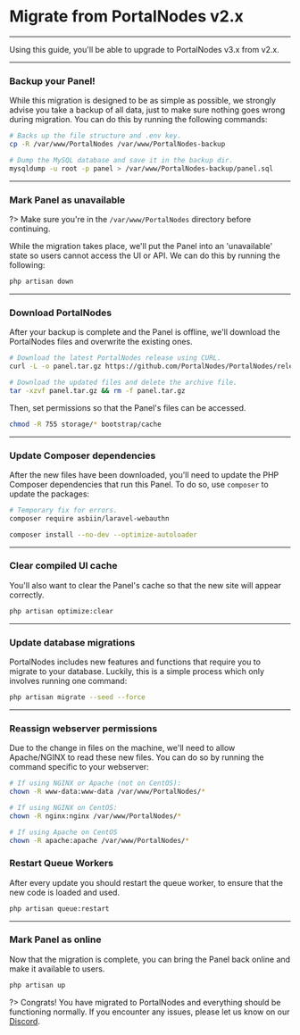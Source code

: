 # Migrate from PortalNodes v2.x

***

Using this guide, you'll be able to upgrade to PortalNodes v3.x from v2.x.

***

### Backup your Panel!

While this migration is designed to be as simple as possible, we strongly advise you take a backup
of all data, just to make sure nothing goes wrong during migration.
You can do this by running the following commands:

```bash
# Backs up the file structure and .env key.
cp -R /var/www/PortalNodes /var/www/PortalNodes-backup

# Dump the MySQL database and save it in the backup dir.
mysqldump -u root -p panel > /var/www/PortalNodes-backup/panel.sql
```

***

### Mark Panel as unavailable

?> Make sure you're in the `/var/www/PortalNodes` directory before continuing.

While the migration takes place, we'll put the Panel into an 'unavailable' state so users cannot
access the UI or API. We can do this by running the following:

```bash
php artisan down
```

***

### Download PortalNodes

After your backup is complete and the Panel is offline, we'll download the PortalNodes files
and overwrite the existing ones.

```bash
# Download the latest PortalNodes release using CURL.
curl -L -o panel.tar.gz https://github.com/PortalNodes/PortalNodes/releases/latest/download/panel.tar.gz

# Download the updated files and delete the archive file.
tar -xzvf panel.tar.gz && rm -f panel.tar.gz
```

Then, set permissions so that the Panel's files can be accessed.

```bash
chmod -R 755 storage/* bootstrap/cache
```

***

### Update Composer dependencies

After the new files have been downloaded, you'll need to update the PHP Composer dependencies
that run this Panel. To do so, use `composer` to update the packages:

```bash
# Temporary fix for errors.
composer require asbiin/laravel-webauthn

composer install --no-dev --optimize-autoloader
```

***

### Clear compiled UI cache

You'll also want to clear the Panel's cache so that the new site will appear correctly.

```bash
php artisan optimize:clear
```

***

### Update database migrations

PortalNodes includes new features and functions that require you to migrate to your database.
Luckily, this is a simple process which only involves running one command:

```bash
php artisan migrate --seed --force
```

***

### Reassign webserver permissions

Due to the change in files on the machine, we'll need to allow Apache/NGINX to read these
new files. You can do so by running the command specific to your webserver:

```bash
# If using NGINX or Apache (not on CentOS):
chown -R www-data:www-data /var/www/PortalNodes/*

# If using NGINX on CentOS:
chown -R nginx:nginx /var/www/PortalNodes/*

# If using Apache on CentOS
chown -R apache:apache /var/www/PortalNodes/*
```

### Restart Queue Workers

After every update you should restart the queue worker, to ensure that the new code is loaded and used.

```bash
php artisan queue:restart
```

***

### Mark Panel as online

Now that the migration is complete, you can bring the Panel back online and make it available to users.

```bash
php artisan up
```

?>
Congrats! You have migrated to PortalNodes and everything should be functioning normally.
If you encounter any issues, please let us know on our [Discord](https://discord.com/invite/qttGR4Z5Pk).